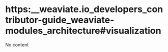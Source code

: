 # https:__weaviate.io_developers_contributor-guide_weaviate-modules_architecture#visualization
No content